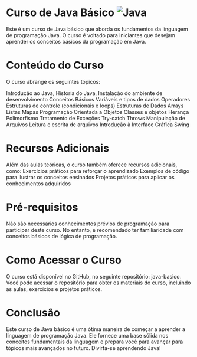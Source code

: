 # Curso de Java Básico ![Java](https://img.shields.io/badge/Java-ED8B00?style=for-the-badge&logo=java&logoColor=white)

Este é um curso de Java básico que aborda os fundamentos da linguagem de programação Java. O curso é voltado para iniciantes que desejam aprender os conceitos básicos da programação em Java.

# Conteúdo do Curso 

O curso abrange os seguintes tópicos:

Introdução ao Java, 
 História do Java, 
 Instalação do ambiente de desenvolvimento
 Conceitos Básicos
 Variáveis e tipos de dados
 Operadores
Estruturas de controle (condicionais e loops)
Estruturas de Dados
Arrays
Listas
Mapas
Programação Orientada a Objetos
Classes e objetos
Herança
Polimorfismo
Tratamento de Exceções
Try-catch
Throws
Manipulação de Arquivos
Leitura e escrita de arquivos
Introdução à Interface Gráfica
Swing

# Recursos Adicionais

Além das aulas teóricas, o curso também oferece recursos adicionais, como:
Exercícios práticos para reforçar o aprendizado
Exemplos de código para ilustrar os conceitos ensinados
Projetos práticos para aplicar os conhecimentos adquiridos

# Pré-requisitos

Não são necessários conhecimentos prévios de programação para participar deste curso. No entanto, é recomendado ter familiaridade com conceitos básicos de lógica de programação.

# Como Acessar o Curso

O curso está disponível no GitHub, no seguinte repositório: java-basico. Você pode acessar o repositório para obter os materiais do curso, incluindo as aulas, exercícios e projetos práticos.

# Conclusão

Este curso de Java básico é uma ótima maneira de começar a aprender a linguagem de programação Java. Ele fornece uma base sólida nos conceitos fundamentais da linguagem e prepara você para avançar para tópicos mais avançados no futuro.
Divirta-se aprendendo Java!
